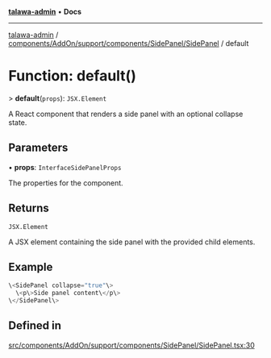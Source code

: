 [**talawa-admin**](../../../../../../../README.md) • **Docs**

***

[talawa-admin](../../../../../../../modules.md) / [components/AddOn/support/components/SidePanel/SidePanel](../README.md) / default

# Function: default()

\> **default**(`props`): `JSX.Element`

A React component that renders a side panel with an optional collapse state.

## Parameters

• **props**: `InterfaceSidePanelProps`

The properties for the component.

## Returns

`JSX.Element`

A JSX element containing the side panel with the provided child elements.

## Example

```ts
\<SidePanel collapse="true"\>
  \<p\>Side panel content\</p\>
\</SidePanel\>
```

## Defined in

[src/components/AddOn/support/components/SidePanel/SidePanel.tsx:30](https://github.com/PalisadoesFoundation/talawa-admin/blob/084ac7e92dede9766b77e75cf296f40165965140/src/components/AddOn/support/components/SidePanel/SidePanel.tsx#L30)

